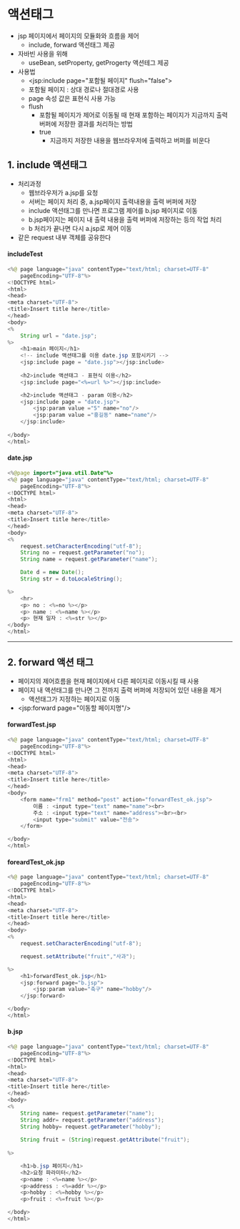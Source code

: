 # 액션태그
- jsp 페이지에서 페이지의 모듈화와 흐름을 제어
  - include, forward 액션태그 제공
- 자바빈 사용을 위해
  - useBean, setProperty, getProgerty 액션테그 제공
- 사용법 
  - <jsp:include page="포함될 페이지" flush="false"\>   
  - 포함될 페이지 : 상대 경로나 절대경로 사용
  - page 속성 값은 표현식 사용 가능
  - flush
    - 포함될 페이지가 제어로 이동될 때 현재 포함하는 페이지가 지금까지 출력버퍼에 저장한 결과를 처리하는 방법
    - true
      - 지금까지 저장한 내용을 웹브라우저에 출력하고 버퍼를 비운다   

## 1. include 액션태그
- 처리과정
  - 웹브라우저가 a.jsp를 요청
  - 서버는 페이지 처리 중, a.jsp페이지 출력내용을 출력 버퍼에 저장
  - include 액션태그를 만나면 프로그램 제어를 b.jsp 페이지로 이동
  - b.jsp페이지는 페이지 내 출력 내용을 출력 버퍼에 저장하는 등의 작업 처리
  - b 처리가 끝나면 다시 a.jsp로 제어 이동
- 같은 request 내부 객체를 공유한다   

#### includeTest   

```java
<%@ page language="java" contentType="text/html; charset=UTF-8"
    pageEncoding="UTF-8"%>
<!DOCTYPE html>
<html>
<head>
<meta charset="UTF-8">
<title>Insert title here</title>
</head>
<body>
<%
	String url = "date.jsp";
%>
	<h1>main 페이지</h1>
	<!-- include 액션태그를 이용 date.jsp 포함시키기 -->
	<jsp:include page = "date.jsp"></jsp:include>
	
	<h2>include 액션태그 - 표현식 이용</h2>
	<jsp:include page="<%=url %>"></jsp:include>

	<h2>include 액션태그 - param 이용</h2>
	<jsp:include page = "date.jsp">
		<jsp:param value ="5" name="no"/>
		<jsp:param value ="홍길동" name="name"/>	
	</jsp:include>
	
</body>
</html>
```

#### date.jsp   

```java
<%@page import="java.util.Date"%>
<%@ page language="java" contentType="text/html; charset=UTF-8"
    pageEncoding="UTF-8"%>
<!DOCTYPE html>
<html>
<head>
<meta charset="UTF-8">
<title>Insert title here</title>
</head>
<body>
<%
	request.setCharacterEncoding("utf-8");
	String no = request.getParameter("no");
	String name = request.getParameter("name");

	Date d = new Date();
	String str = d.toLocaleString();

%>
	<hr>
	<p> no : <%=no %></p>
	<p> name : <%=name %></p>
	<p> 현재 일자 : <%=str %></p>
</body>
</html>
```

***

## 2. forward 액션 태그
- 페이지의 제어흐름을 현재 페이지에서 다른 페이지로 이동시킬 때 사용
- 페이지 내 액션태그를 만나면 그 전까지 출력 버퍼에 저장되어 있던 내용을 제거
  - 액션태그가 지정하는 페이지로 이동
- <jsp:forward page="이동할 페이지명"/\>   

#### forwardTest.jsp    

```java
<%@ page language="java" contentType="text/html; charset=UTF-8"
    pageEncoding="UTF-8"%>
<!DOCTYPE html>
<html>
<head>
<meta charset="UTF-8">
<title>Insert title here</title>
</head>
<body>
	<form name="frm1" method="post" action="forwardTest_ok.jsp">
		이름 : <input type="text" name="name"><br>
		주소 : <input type="text" name="address"><br><br>
		<input type="submit" value="전송">
	</form>

</body>
</html>
```

#### foreardTest_ok.jsp   

```java
<%@ page language="java" contentType="text/html; charset=UTF-8"
    pageEncoding="UTF-8"%>
<!DOCTYPE html>
<html>
<head>
<meta charset="UTF-8">
<title>Insert title here</title>
</head>
<body>
<%
	request.setCharacterEncoding("utf-8");

	request.setAttribute("fruit","사과");

%>
	<h1>forwardTest_ok.jsp</h1>
	<jsp:forward page="b.jsp">
		<jsp:param value="축구" name="hobby"/>
	</jsp:forward>

</body>
</html>
```

#### b.jsp   

```java
<%@ page language="java" contentType="text/html; charset=UTF-8"
    pageEncoding="UTF-8"%>
<!DOCTYPE html>
<html>
<head>
<meta charset="UTF-8">
<title>Insert title here</title>
</head>
<body>
<%
	String name= request.getParameter("name");
	String addr= request.getParameter("address");
	String hobby= request.getParameter("hobby");
	
	String fruit = (String)request.getAttribute("fruit");
	
%>

	<h1>b.jsp 페이지</h1>
	<h2>요청 파라미터</h2>
	<p>name : <%=name %></p>
	<p>address : <%=addr %></p>
	<p>hobby : <%=hobby %></p>
	<p>fruit : <%=fruit %></p>

</body>
</html>
```
